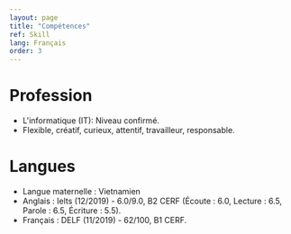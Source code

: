 ```yaml
---
layout: page
title: "Compétences"
ref: Skill
lang: Français
order: 3
---
```

# Profession
* L'informatique (IT): Niveau confirmé.
* Flexible, créatif, curieux, attentif, travailleur, responsable.

# Langues
* Langue maternelle : Vietnamien
* Anglais : Ielts (12/2019) - 6.0/9.0, B2 CERF (Écoute : 6.0, Lecture : 6.5, Parole : 6.5, Écriture : 5.5).
* Français : DELF (11/2019) - 62/100, B1 CERF.


